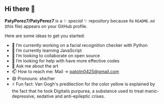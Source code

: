 ## Hi there 👋

**PatyPerez7/PatyPerez7** is a ✨ _special_ ✨ repository because its `README.md` (this file) appears on your GitHub profile.

Here are some ideas to get you started:

- 🔭 I’m currently working on a facial recognition checker with Python
- 🌱 I’m currently learning JavaScript
- 👯 I’m looking to collaborate on open source
- 🤔 I’m looking for help with have more effective codes
- 💬 Ask me about the art
- 📫 How to reach me: Mail -> patolin0425@gmail.com
- 😄 Pronouns: she/her
- ⚡ Fun fact: Van Gogh's predilection for the color yellow is explained by the fact that he took Digitalis purpurea, a substance used to treat manic-depressive, sedative and anti-epileptic crises.

